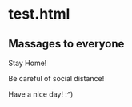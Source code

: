 # test.html

## Massages to everyone

Stay Home!

Be careful of social distance!

Have a nice day!  :^)
